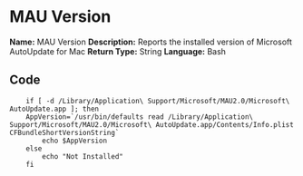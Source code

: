# MAU Version

**Name:** MAU Version
**Description:** Reports the installed version of Microsoft AutoUpdate for Mac
**Return Type:** String
**Language:** Bash

## Code
~~~~ 
    if [ -d /Library/Application\ Support/Microsoft/MAU2.0/Microsoft\ AutoUpdate.app ]; then
    AppVersion=`/usr/bin/defaults read /Library/Application\ Support/Microsoft/MAU2.0/Microsoft\ AutoUpdate.app/Contents/Info.plist CFBundleShortVersionString`
        echo $AppVersion
    else
        echo "Not Installed"
    fi
~~~~
